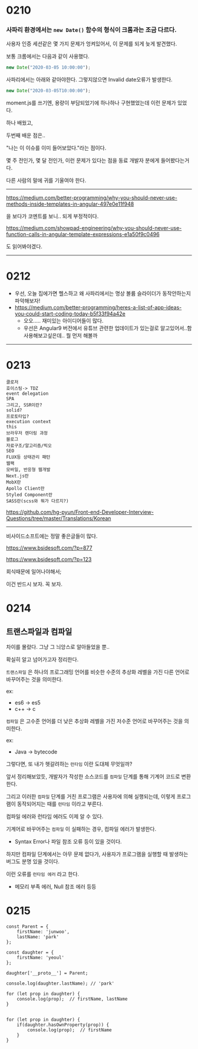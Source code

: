 # 0210



### 사파리 환경에서는 `new Date()` 함수의 형식이 크롬과는 조금 다르다.

사용자 인증 세션같은 몇 가지 문제가 엉켜있어서, 이 문제를 되게 늦게 발견했다.

보통 크롬에서는 다음과 같이 사용했다.

```typescript
new Date("2020-03-05 10:00:00");
```

사파리에서는 아래와 같아야한다. 그렇지않으면 Invalid date오류가 발생한다.

```typescript
new Date("2020-03-05T10:00:00");
```

moment.js를 쓰기엔, 용량이 부담되었기에 하나하나 구현했었는데 이런 문제가 있었다.

하나 배웠고,

두번째 배운 점은..

"나는 이 이슈를 이미 들어보았다."라는 점이다.

몇 주 전인가, 몇 달 전인가, 이런 문제가 있다는 점을 동료 개발자 분에게 들어봤다는거다.

다른 사람의 말에 귀를 기울여야 한다.

---

https://medium.com/better-programming/why-you-should-never-use-methods-inside-templates-in-angular-497e0e11f948

을 보다가 코멘트를 보니.. 되게 부정적이다.

https://medium.com/showpad-engineering/why-you-should-never-use-function-calls-in-angular-template-expressions-e1a50f9c0496 

도 읽어봐야겠다.





---



# 0212

- 우선, 오늘 집에가면 헬스하고 왜 사파리에서는 명상 볼륨 슬라이더가 동작안하는지 파악해보자!
- https://medium.com/better-programming/heres-a-list-of-app-ideas-you-could-start-coding-today-b5f33f94a42e
  - 오오..... 재미있는 아이디어들이 많다.
  - 우선은 Angular9 버전에서 유튜브 관련한 업데이트가 있는걸로 알고있어서..함 사용해보고싶은데.. 뭘 먼저 해볼까

---



# 0213

```
클로저
호이스팅-> TDZ
event delegation
SPA
그리고, SSR이란?
solid?
프로토타입?
execution context
this
브라우저 렌더링 과정
블로그
자료구조/알고리즘/빅오
SEO
FLUX등 상태관리 패턴
웹팩
모바일, 반응형 웹개발
Next.js란
MobX란
Apollo Client란
Styled Component란
SASS란(scss와 뭐가 다르지?)
```

https://github.com/hg-pyun/Front-end-Developer-Interview-Questions/tree/master/Translations/Korean



---

비사이드소프트에는 정말 좋은글들이 많다.

https://www.bsidesoft.com/?p=877

https://www.bsidesoft.com/?p=123



회식때문에 일어나야해서;

이건 반드시 보자. 꼭 보자.



# 0214

## 트랜스파일과 컴파일

차이를 몰랐다. 그냥 그 늬앙스로 알아들었을 뿐..

확실히 알고 넘어가고자 정리한다.

`트랜스파일` 은 하나의 프로그래밍 언어를 비슷한 수준의 추상화 레벨을 가진 다른 언어로 바꾸어주는 것을 의미한다.

ex: 

- es6 -> es5
- c++ -> c

`컴파일` 은 고수준 언어를 더 낮은 추상화 레벨을 가진 저수준 언어로 바꾸어주는 것을 의미한다.

ex:

- Java -> bytecode



그렇다면, 또 내가 헷갈려하는 `런타임` 이란 도대체 무엇일까?

앞서 정리해보았듯, 개발자가 작성한 소스코드를 `컴파일` 단계를 통해 기계어 코드로 변환한다.

그리고 이러한 `컴파일` 단계를 거친 프로그램은 사용자에 의해 실행되는데, 이렇게 프로그램이 동작되어지는 때를 `런타임` 이라고 부른다.

컴파일 에러와 런타임 에러도 이제 알 수 있다.

기계어로 바꾸어주는 `컴파일` 이 실패하는 경우, 컴파일 에러가 발생한다.

- Syntax Error나 파일 참조 오류 등이 있을 것이다.

하지만 컴파일 단계에서는 아무 문제 없다가, 사용자가 프로그램을 실행할 때 발생하는 버그도 분명 있을 것이다.

이런 오류를 `런타임 에러` 라고 한다.

- 메모리 부족 에러, Null 참조 에러 등등





# 0215

```
const Parent = {
    firstName: 'junwoo',
    lastName: 'park'
};

const daughter = {
    firstName: 'yeoul'
};

daughter['__proto__'] = Parent;

console.log(daughter.lastName);	// 'park'

for (let prop in daughter) {
    console.log(prop);	// firstName, lastName
}


for (let prop in daughter) {
    if(daughter.hasOwnProperty(prop)) {
        console.log(prop);	// firstName
    }    
}
```

